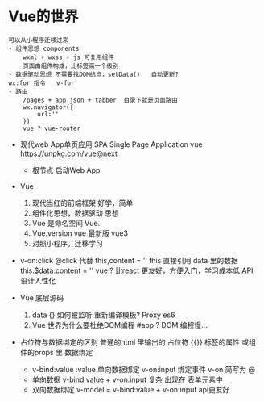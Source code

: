 # Vue的世界
    可以从小程序迁移过来
    - 组件思想 components
        wxml + wxss + js 可复用组件
        页面由组件构成，比标签高一个级别
    - 数据驱动思想 不需要找DOM结点，setData()   自动更新?
    wx:for 指令   v-for
    - 路由
        /pages + app.json + tabber  目录下就是页面路由
        wx.navigator({
            url:''
        })
        vue ? vue-router

- 现代web App单页应用   SPA Single Page Application
    vue  https://unpkg.com/vue@next
    - 根节点 启动Web App

- Vue
    1. 现代当红的前端框架   好学，简单
    2. 组件化思想，数据驱动  思想
    3. Vue 是命名空间
        Vue.
    4. Vue.version vue 最新版 vue3
    5. 对照小程序，迁移学习

- v-on:click    @click 代替
    this,content = '' this 直接引用 data 里的数据
    this.$data.content = ''
    vue ? 比react 更友好，方便入门，学习成本低
    API 设计人性化

- Vue 底层源码
    1. data  {}  如何被监听  重新编译模板? Proxy es6
    2. Vue 世界为什么要杜绝DOM编程 #app ?
        DOM 编程慢...

- 占位符与数据绑定的区别
    普通的html 里输出的 占位符  {{}}
    标签的属性 或组件的props 里  数据绑定
    - v-bind:value     :value  单向数据绑定
      v-on:input  绑定事件      v-on  简写为 @
    - 单向数据
        v-bind:value + v-on:input   复杂 出现在 表单元素中
    - 双向数据绑定
        v-model = v-bind:value + v-on:input
        api更友好